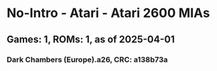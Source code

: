 # No-Intro - Atari - Atari 2600 MIAs
## Games: 1, ROMs: 1, as of 2025-04-01

### Dark Chambers (Europe).a26, CRC: a138b73a
